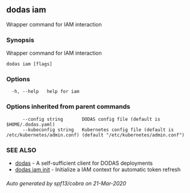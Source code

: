 ## dodas iam

Wrapper command for IAM interaction

### Synopsis

Wrapper command for IAM interaction

```
dodas iam [flags]
```

### Options

```
  -h, --help   help for iam
```

### Options inherited from parent commands

```
      --config string       DODAS config file (default is $HOME/.dodas.yaml)
      --kubeconfig string   Kubernetes config file (default is /etc/kubernetes/admin.conf) (default "/etc/kubernetes/admin.conf")
```

### SEE ALSO

* [dodas](dodas.md)	 - A self-sufficient client for DODAS deployments
* [dodas iam init](dodas_iam_init.md)	 - Initialize a IAM context for automatic token refresh

###### Auto generated by spf13/cobra on 21-Mar-2020
